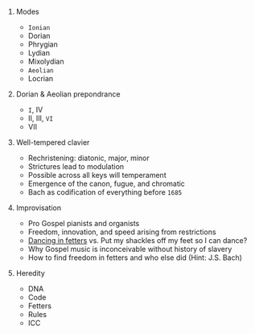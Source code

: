 1. Modes
   - `Ionian`
   - Dorian
   - Phrygian
   - Lydian
   - Mixolydian
   - `Aeolian`
   - Locrian

 2. Dorian & Aeolian prepondrance
    - `I`, IV
    - II, III, `VI`
    - VII
     
 3. Well-tempered clavier
    - Rechristening: diatonic, major, minor
    - Strictures lead to modulation
    - Possible across all keys will temperament
    - Emergence of the canon, fugue, and chromatic
    - Bach as codification of everything before `1685`

  4. Improvisation
     - Pro Gospel pianists and organists
     - Freedom, innovation, and speed arising from restrictions
     - [Dancing in fetters](https://www.gutenberg.org/cache/epub/37841/pg37841-images.html) vs. Put my shackles off my feet so I can dance?
     - Why Gospel music is inconceivable without history of slavery
     - How to find freedom in fetters and who else did (Hint: J.S. Bach)

  5. Heredity
     - DNA
     - Code
     - Fetters
     - Rules
     - ICC
